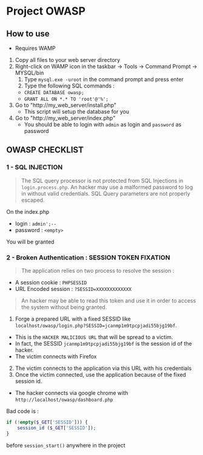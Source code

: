 # Project OWASP

## How to use

- Requires WAMP

1. Copy all files to your web server directory
2. Right-click on WAMP icon in the taskbar -> Tools -> Command Prompt -> MYSQL/bin
    1. Type ```mysql.exe -uroot``` in the command prompt and press enter
    2. Type the following SQL commands :
    * ```CREATE DATABASE owasp;```
    * ```GRANT ALL ON *.* TO 'root'@'%';```
3. Go to "http://my_web_server/install.php"
    - This script will setup the database for you
4. Go to "http://my_web_server/index.php"
    - You should be able to login with `admin` as login and `password` as password

## OWASP CHECKLIST

### 1 - SQL INJECTION

> The SQL query processor is not protected from SQL Injections in `login.process.php`. 
> An hacker may use a malformed password to log in without valid credentials. SQL Query 
> parameters are not properly escaped.

On the index.php

* login :
`admin';--`
* password :
`<empty>`

You will be granted

### 2 - Broken Authentication : SESSION TOKEN FIXATION

> The application relies on two process to resolve the session :
- A session cookie : `PHPSESSID`
- URL Encoded session : `?SESSID=XXXXXXXXXXXXX`
> An hacker may be able to read this token and use it in order to access the system without being granted.

1) Forge a prepared URL with a fixed SESSID like `localhost/owasp/login.php?SESSID=jcanmp1m9tpcpjadi55bjg19bf`.
 - This is the `HACKER MALICIOUS URL` that will be spread to a victim.
 - In fact, the SESSID `jcanmp1m9tpcpjadi55bjg19bf` is the session id of the hacker.
 - The victim connects with Firefox
2) The victim connects to the application via this URL with his credentials
3) Once the victim connected, use the application because of the fixed session id.
 - The hacker connects via google chrome with `http://localhost/owasp/dashboard.php`

Bad code is :
```php
if (!empty($_GET['SESSID'])) {
    session_id ($_GET['SESSID']);
}
```

before `session_start()` anywhere in the project

